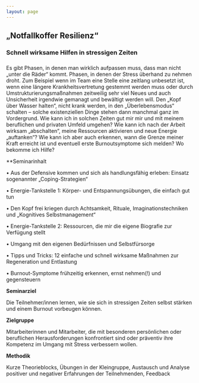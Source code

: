 ```yaml
---
layout: page
---
```


## „Notfallkoffer Resilienz“

### Schnell wirksame Hilfen in stressigen Zeiten
### 
Es gibt Phasen, in denen man wirklich aufpassen muss, dass man nicht „unter die Räder“ kommt. Phasen, in denen der Stress überhand zu nehmen droht. Zum Beispiel wenn im Team eine Stelle eine zeitlang unbesetzt ist, wenn eine längere Krankheitsvertretung gestemmt werden muss oder durch Umstrukturierungsmaßnahmen zeitweilig sehr viel Neues und auch Unsicherheit irgendwie gemanagt und bewältigt werden will. 
Den „Kopf über Wasser halten“, nicht krank werden, in den „Überlebensmodus“ schalten – solche existenziellen Dinge stehen dann manchmal ganz im Vordergrund.
Wie kann ich in solchen Zeiten gut mir mir und mit meinem beruflichen und privaten Umfeld umgehen? Wie kann ich nach der Arbeit wirksam „abschalten“, meine Ressourcen aktivieren und neue Energie „auftanken“? Wie kann ich aber auch erkennen, wann die Grenze meiner Kraft erreicht ist und eventuell erste Burnoutsymptome sich melden? 
Wo bekomme ich Hilfe?

**Seminarinhalt

•	Aus der Defensive kommen und sich als handlungsfähig erleben: Einsatz sogenannter „Coping-Strategien“ 

•	Energie-Tankstelle 1: Körper- und Entspannungsübungen, die einfach gut tun 

•	Den Kopf frei kriegen durch Achtsamkeit, Rituale, Imaginationstechniken und „Kognitives Selbstmanagement“

•	Energie-Tankstelle 2: Ressourcen, die mir die eigene Biografie zur Verfügung stellt

•	Umgang mit den eigenen Bedürfnissen und Selbstfürsorge

•	Tipps und Tricks: 12 einfache und schnell wirksame Maßnahmen zur Regeneration und Entlastung

•	Burnout-Symptome frühzeitig erkennen, ernst nehmen(!) und gegensteuern 

**Seminarziel**

Die Teilnehmer/innen lernen, wie sie sich in stressigen Zeiten selbst stärken und einem Burnout vorbeugen können.

**Zielgruppe**

Mitarbeiterinnen und Mitarbeiter, die mit besonderen persönlichen oder beruflichen Herausforderungen konfrontiert sind oder präventiv ihre Kompetenz im Umgang mit Stress verbessern wollen.

**Methodik**

Kurze Theorieblocks, Übungen in der Kleingruppe, Austausch und Analyse positiver und negativer Erfahrungen der Teilnehmenden,  Feedback

